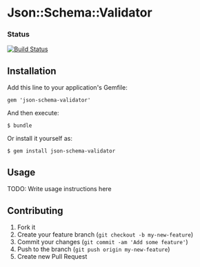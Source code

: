 # Json::Schema::Validator
### Status
[![Build Status](https://travis-ci.org/fery/json-schema-validator.png)](https://travis-ci.org/fery/json-schema-validator)

## Installation

Add this line to your application's Gemfile:

    gem 'json-schema-validator'

And then execute:

    $ bundle

Or install it yourself as:

    $ gem install json-schema-validator

## Usage

TODO: Write usage instructions here

## Contributing

1. Fork it
2. Create your feature branch (`git checkout -b my-new-feature`)
3. Commit your changes (`git commit -am 'Add some feature'`)
4. Push to the branch (`git push origin my-new-feature`)
5. Create new Pull Request
